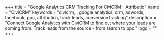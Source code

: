 +++
title = "Google Analytics CRM Tracking For CiviCRM - Attributio"
name = "CiviCRM"
keywords = "civicrm, , google analytics, crm, adwords, facebook, ppc, attribution, track leads, conversion tracking"
description = "Connect Google Analytics with CiviCRM to find out where your leads are coming from. Track leads from the source - from search to ppc."
logo = ""
+++
